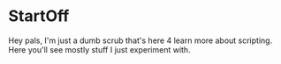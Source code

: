 # StartOff
Hey pals, I'm just a dumb scrub that's here 4 learn more about scripting.
Here you'll see mostly stuff I just experiment with.
